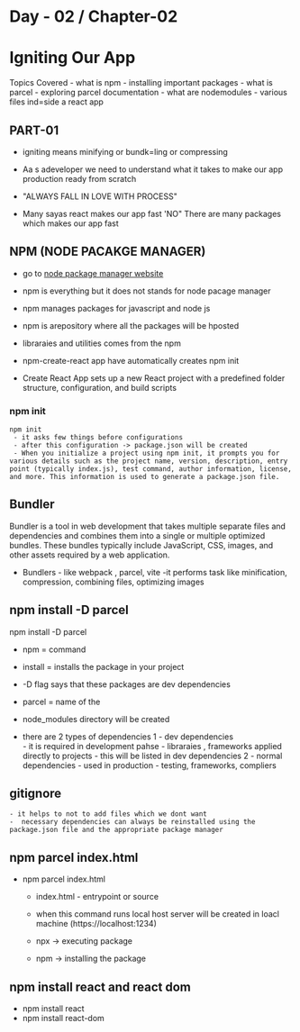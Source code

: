 # Day - 02 / Chapter-02

# Igniting Our App
   Topics Covered
    - what is npm
    - installing important packages
    - what is parcel
    - exploring parcel documentation
    - what are nodemodules
    - various files ind=side a react app

## PART-01
   - igniting means minifying or bundk=ling or compressing    

   - Aa s adeveloper we need to understand what it takes to make our app production ready from scratch

   - "ALWAYS FALL IN LOVE WITH PROCESS"

   - Many sayas react makes our app fast 'NO" There are many packages which makes our app fast

## NPM (NODE PACAKGE MANAGER)
   - go to [node package manager website](https://www.npmjs.com/)  
   - npm is everything but it does not stands for node pacage manager

   - npm manages packages for javascript and node js

   - npm is arepository where all the packages will be hposted 

   - libraraies and utilities comes from the npm

   - npm-create-react app have automatically creates npm init

   - Create React App sets up a new React project with a predefined folder structure, configuration, and build scripts

### npm init
    npm init
     - it asks few things before configurations  
     - after this configuration -> package.json will be created
     - When you initialize a project using npm init, it prompts you for various details such as the project name, version, description, entry point (typically index.js), test command, author information, license, and more. This information is used to generate a package.json file.

## Bundler
   Bundler is a tool in web development that takes multiple separate files and dependencies and combines them into a single or multiple optimized bundles. These bundles typically include JavaScript, CSS, images, and other assets required by a web application.

   - Bundlers - like webpack , parcel, vite -it performs task like minification, compression, combining files, optimizing images 

## npm install -D parcel
   npm install -D parcel 
   - npm = command
   - install = installs the package in your project
   - -D flag says that these packages are dev dependencies
   - parcel = name of the 
   
   - node_modules directory will be created

   - there are 2 types of dependencies
     1 - dev dependencies  
         - it is required in development pahse 
         - libraraies , frameworks applied directly to projects
         - this will be listed in dev dependencies
     2 - normal dependencies
          - used in production
          - testing, frameworks, compliers

## gitignore          
    - it helps to not to add files which we dont want
    -  necessary dependencies can always be reinstalled using the package.json file and the appropriate package manager

## npm parcel index.html
  - npm parcel index.html
    - index.html - entrypoint or source
    - when this command runs local host server will be created in loacl machine
    (https://localhost:1234)

    - npx -> executing package
    - npm -> installing the package

## npm install react and react dom
   -  npm install react
   -  npm install react-dom
   






    




        



